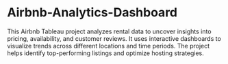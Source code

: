 # Airbnb-Analytics-Dashboard
This Airbnb Tableau project analyzes rental data to uncover insights into pricing, availability, and customer reviews. It uses interactive dashboards to visualize trends across different locations and time periods. The project helps identify top-performing listings and optimize hosting strategies.
